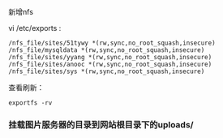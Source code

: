 新增nfs

vi /etc/exports :


    /nfs_file/sites/51tywy *(rw,sync,no_root_squash,insecure)
    /nfs_file/mysqldata *(rw,sync,no_root_squash,insecure)
    /nfs_file/sites/yyang *(rw,sync,no_root_squash,insecure)
    /nfs_file/sites/anooc *(rw,sync,no_root_squash,insecure)
    /nfs_file/sites/sys *(rw,sync,no_root_squash,insecure)

查看刷新：

    exportfs -rv

### 挂载图片服务器的目录到网站根目录下的uploads/

